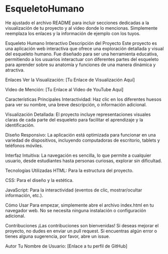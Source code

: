 # EsqueletoHumano
He ajustado el archivo README para incluir secciones dedicadas a la visualización de tu proyecto y al video donde lo mencionas. Simplemente reemplaza los enlaces y la información de ejemplo con los tuyos.

Esqueleto Humano Interactivo
Descripción del Proyecto
Este proyecto es una aplicación web interactiva que ofrece una exploración detallada y visual del esqueleto humano. Fue diseñado para ser una herramienta educativa, permitiendo a los usuarios interactuar con diferentes partes del esqueleto para aprender sobre su anatomía y funciones de una manera dinámica y atractiva.

Enlaces
Ver la Visualización: [Tu Enlace de Visualización Aquí]

Video de Mención: [Tu Enlace al Video de YouTube Aquí]

Características Principales
Interactividad: Haz clic en los diferentes huesos para ver su nombre, una breve descripción, o información adicional.

Visualización Detallada: El proyecto incluye representaciones visuales claras de cada parte del esqueleto para facilitar el aprendizaje y la identificación.

Diseño Responsivo: La aplicación está optimizada para funcionar en una variedad de dispositivos, incluyendo computadoras de escritorio, tablets y teléfonos móviles.

Interfaz Intuitiva: La navegación es sencilla, lo que permite a cualquier usuario, desde estudiantes hasta personas curiosas, explorar sin dificultad.

Tecnologías Utilizadas
HTML: Para la estructura del proyecto.

CSS: Para el diseño y la estética.

JavaScript: Para la interactividad (eventos de clic, mostrar/ocultar información, etc.).

Cómo Usar
Para empezar, simplemente abre el archivo index.html en tu navegador web. No se necesita ninguna instalación o configuración adicional.

Contribuciones
¡Las contribuciones son bienvenidas! Si deseas mejorar el proyecto, no dudes en enviar un pull request. Si encuentras algún error o tienes alguna sugerencia, por favor, abre un issue.

Autor
Tu Nombre de Usuario: [Enlace a tu perfil de GitHub]
